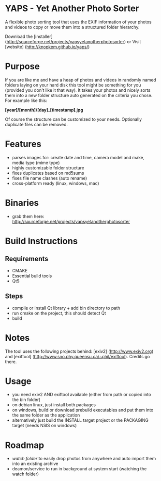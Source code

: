 # YAPS - Yet Another Photo Sorter

A flexible photo sorting tool that uses the EXIF information of your photos and videos to copy or move them into a structured folder hierarchy.

Download the [installer] (http://sourceforge.net/projects/yapsyetanotherphotosorter)
or
Visit [website] (http://knopkem.github.io/yaps/)

# Purpose

If you are like me and have a heap of photos and videos in randomly named folders laying on your hard disk this tool might be something for you  (provided you don't like it that way). It takes your photos and nicely sorts them into a new folder structure auto generated on the criteria you chose. For example like this:

**[year]/[month]/[day]_[timestamp].jpg**

Of course the structure can be customized to your needs. Optionally duplicate files can be removed.

# Features

* parses images for: create date and time, camera model and make, media type (mime type)
* highly customizable folder structure
* fixes duplicates based on md5sums
* fixes file name clashes (auto rename)
* cross-platform ready (linux, windows, mac) 

# Binaries

* grab them here: http://sourceforge.net/projects/yapsyetanotherphotosorter

# Build Instructions

## Requirements
* CMAKE
* Essential build tools
* Qt5

## Steps
* compile or install Qt library + add bin directory to path
* run cmake on the project, this should detect Qt
* build

# Notes

The tool uses the following projects behind: [exiv2] (http://www.exiv2.org) and [exiftool] (http://www.sno.phy.queensu.ca/~phil/exiftool). 
Credits go there.

# Usage

* you need exiv2 AND exiftool available (either from path or copied into the bin folder)
* on debian linux, just install both packages
* on windows, build or download prebuild executables and put them into the same folder as the application
* alternatively just build the INSTALL target project or the PACKAGING target (needs NSIS on windows)

# Roadmap

* *watch folder* to easily drop photos from anywhere and auto import them into an existing archive
* deamon/service to run in background at system start (watching the watch folder)
